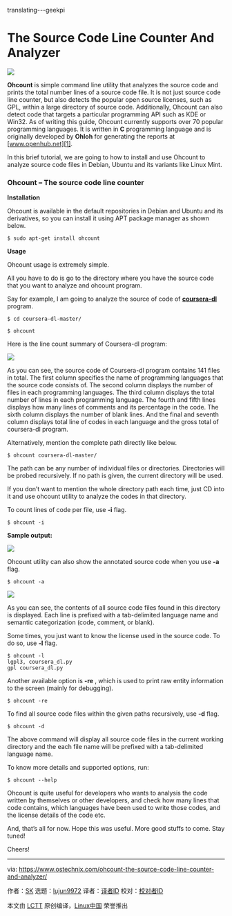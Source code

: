 translating---geekpi

The Source Code Line Counter And Analyzer
======

![](https://www.ostechnix.com/wp-content/uploads/2018/05/ohcount-720x340.png)

**Ohcount** is simple command line utility that analyzes the source code and prints the total number lines of a source code file. It is not just source code line counter, but also detects the popular open source licenses, such as GPL, within a large directory of source code. Additionally, Ohcount can also detect code that targets a particular programming API such as KDE or Win32. As of writing this guide, Ohcount currently supports over 70 popular programming languages. It is written in **C** programming language and is originally developed by **Ohloh** for generating the reports at [www.openhub.net][1].

In this brief tutorial, we are going to how to install and use Ohcount to analyze source code files in Debian, Ubuntu and its variants like Linux Mint.

### Ohcount – The source code line counter

**Installation**

Ohcount is available in the default repositories in Debian and Ubuntu and its derivatives, so you can install it using APT package manager as shown below.
```
$ sudo apt-get install ohcount

```

**Usage**

Ohcount usage is extremely simple.

All you have to do is go to the directory where you have the source code that you want to analyze and ohcount program.

Say for example, I am going to analyze the source of code of [**coursera-dl**][2] program.
```
$ cd coursera-dl-master/

$ ohcount

```

Here is the line count summary of Coursera-dl program:

![][4]

As you can see, the source code of Coursera-dl program contains 141 files in total. The first column specifies the name of programming languages that the source code consists of. The second column displays the number of files in each programming languages. The third column displays the total number of lines in each programming language. The fourth and fifth lines displays how many lines of comments and its percentage in the code. The sixth column displays the number of blank lines. And the final and seventh column displays total line of codes in each language and the gross total of coursera-dl program.

Alternatively, mention the complete path directly like below.
```
$ ohcount coursera-dl-master/

```

The path can be any number of individual files or directories. Directories will be probed recursively. If no path is given, the current directory will be used.

If you don’t want to mention the whole directory path each time, just CD into it and use ohcount utility to analyze the codes in that directory.

To count lines of code per file, use **-i** flag.
```
$ ohcount -i

```

**Sample output:**

![][5]

Ohcount utility can also show the annotated source code when you use **-a** flag.
```
$ ohcount -a

```

![][6]

As you can see, the contents of all source code files found in this directory is displayed. Each line is prefixed with a tab-delimited language name and semantic categorization (code, comment, or blank).

Some times, you just want to know the license used in the source code. To do so, use **-l** flag.
```
$ ohcount -l
lgpl3, coursera_dl.py
gpl coursera_dl.py

```

Another available option is **-re** , which is used to print raw entity information to the screen (mainly for debugging).
```
$ ohcount -re

```

To find all source code files within the given paths recursively, use **-d** flag.
```
$ ohcount -d

```

The above command will display all source code files in the current working directory and the each file name will be prefixed with a tab-delimited language name.

To know more details and supported options, run:
```
$ ohcount --help

```

Ohcount is quite useful for developers who wants to analysis the code written by themselves or other developers, and check how many lines that code contains, which languages have been used to write those codes, and the license details of the code etc.

And, that’s all for now. Hope this was useful. More good stuffs to come. Stay tuned!

Cheers!



--------------------------------------------------------------------------------

via: https://www.ostechnix.com/ohcount-the-source-code-line-counter-and-analyzer/

作者：[SK][a]
选题：[lujun9972](https://github.com/lujun9972)
译者：[译者ID](https://github.com/译者ID)
校对：[校对者ID](https://github.com/校对者ID)

本文由 [LCTT](https://github.com/LCTT/TranslateProject) 原创编译，[Linux中国](https://linux.cn/) 荣誉推出

[a]:https://www.ostechnix.com/author/sk/
[1]:http://www.openhub.net
[2]:https://www.ostechnix.com/coursera-dl-a-script-to-download-coursera-videos/
[4]:http://www.ostechnix.com/wp-content/uploads/2018/05/ohcount-2.png
[5]:http://www.ostechnix.com/wp-content/uploads/2018/05/ohcount-1-5.png
[6]:http://www.ostechnix.com/wp-content/uploads/2018/05/ohcount-2-2.png
